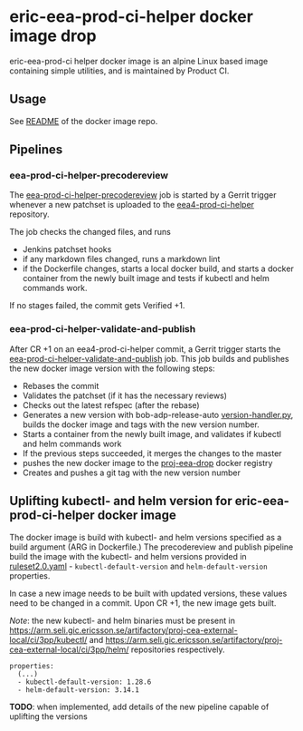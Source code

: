 # eric-eea-prod-ci-helper docker image drop

eric-eea-prod-ci helper docker image is an alpine Linux based image containing simple utilities, and is maintained by Product CI.

## Usage

See [README](https://gerrit.ericsson.se/plugins/gitiles/EEA/eea4-prod-ci-helper) of the docker image repo.

## Pipelines

### eea-prod-ci-helper-precodereview

The [eea-prod-ci-helper-precodereview](https://seliius27190.seli.gic.ericsson.se:8443/job/eea-prod-ci-helper-precodereview/) job is started by a Gerrit trigger whenever a new patchset is uploaded to the [eea4-prod-ci-helper](https://gerrit.ericsson.se/plugins/gitiles/EEA/eea4-prod-ci-helper) repository.

The job checks the changed files, and runs

* Jenkins patchset hooks
* if any markdown files changed, runs a markdown lint
* if the Dockerfile changes, starts a local docker build, and starts a docker container from the newly built image and tests if kubectl and helm commands work.

If no stages failed, the commit gets Verified +1.

### eea-prod-ci-helper-validate-and-publish

After CR +1 on an eea4-prod-ci-helper commit, a Gerrit trigger starts the [eea-prod-ci-helper-validate-and-publish](https://seliius27190.seli.gic.ericsson.se:8443/job/eea-prod-ci-helper-validate-and-publish/) job. This job builds and publishes the new docker image version with the following steps:

* Rebases the commit
* Validates the patchset (if it has the necessary reviews)
* Checks out the latest refspec (after the rebase)
* Generates a new version with bob-adp-release-auto [version-handler.py](https://gerrit.ericsson.se/plugins/gitiles/adp-cicd/bob-adp-release-auto/+/HEAD/utils/README.md#version_handler), builds the docker image and tags with the new version number.
* Starts a container from the newly built image, and validates if kubectl and helm commands work
* If the previous steps succeeded, it merges the changes to the master
* pushes the new docker image to the [proj-eea-drop](https://armdocker.rnd.ericsson.se/artifactory/docker-v2-global-local/proj-eea-drop/eric-eea-prod-ci-helper/) docker registry
* Creates and pushes a git tag with the new version number

## Uplifting kubectl- and helm version for eric-eea-prod-ci-helper docker image

The docker image is build with kubectl- and helm versions specified as a build argument (ARG in Dockerfile.) The precodereview and publish pipeline build the image with the kubectl- and helm versions provided in [ruleset2.0.yaml](https://gerrit.ericsson.se/plugins/gitiles/EEA/eea4-prod-ci-helper/+/master/bob-rulesets/ruleset2.0.yaml) - `kubectl-default-version` and `helm-default-version` properties.

In case a new image needs to be built with updated versions, these values need to be changed in a commit. Upon CR +1, the new image gets built.

*Note*: the new kubectl- and helm binaries must be present in <https://arm.seli.gic.ericsson.se/artifactory/proj-cea-external-local/ci/3pp/kubectl/> and
<https://arm.seli.gic.ericsson.se/artifactory/proj-cea-external-local/ci/3pp/helm/> repositories respectively.

```
properties:
  (...)
  - kubectl-default-version: 1.28.6
  - helm-default-version: 3.14.1
```

**TODO**: when implemented, add details of the new pipeline capable of uplifting the versions
